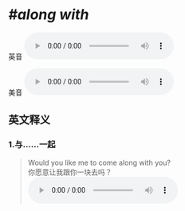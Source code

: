 # ***\#along with*** 
英音
<audio src="./media/along with1_AAC.aac" controls="controls"></audio>

美音
<audio src="./media/along with2.aac" controls="controls"></audio>



  

英文释义
---
### 1.**与……一起**  

 > Would you like me to come along with you?  
 > 你愿意让我跟你一块去吗？    
<audio src="./media/3-along.aac" controls="controls"></audio>


